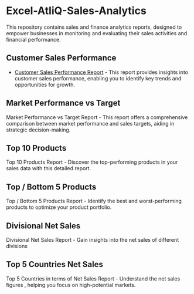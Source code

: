 # Excel-AtliQ-Sales-Analytics
This repository contains sales and finance analytics reports, designed to empower businesses in monitoring and evaluating their sales activities and financial performance.

## Customer Sales Performance
- [Customer Sales Performance Report](https://github.com/RohitGupta11/Excel-AtliQ-Sales-Analytics/blob/main/Customer%20Sales%20performance.pdf) - This report provides insights into customer sales performance, enabling you to identify key trends and opportunities for growth.

## Market Performance vs Target
Market Performance vs Target Report - This report offers a comprehensive comparison between market performance and sales targets, aiding in strategic decision-making.

## Top 10 Products
Top 10 Products Report - Discover the top-performing products in your sales data with this detailed report.

## Top / Bottom 5 Products
Top / Bottom 5 Products Report - Identify the best and worst-performing products to optimize your product portfolio.

## Divisional Net Sales
Divisional Net Sales Report - Gain insights into the net sales of different divisions

## Top 5 Countries Net Sales
Top 5 Countries in terms of Net Sales Report - Understand the net sales figures , helping you focus on high-potential markets.
